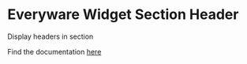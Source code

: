 # Everyware Widget Section Header

Display headers in section

Find the documentation [here](https://docs.navigaglobal.com/everyware/widgets-and-components/everyware-widget-section-header)
